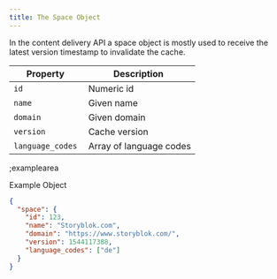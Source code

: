 ```yaml
---
title: The Space Object
---
```


In the content delivery API a space object is mostly used to receive the latest version timestamp to invalidate the cache.

| Property            | Description          |
|---------------------|----------------------|
| `id`                | Numeric id | 
| `name`              | Given name  | 
| `domain`            | Given domain | 
| `version`           | Cache version |
| `language_codes`    | Array of language codes |

;examplearea

Example Object

```json
{
  "space": {
    "id": 123,
    "name": "Storyblok.com",
    "domain": "https://www.storyblok.com/",
    "version": 1544117388,
    "language_codes": ["de"]
  }
}
```
